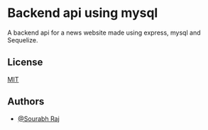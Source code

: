 # Backend api using mysql

A backend api for a news website made using express, mysql and Sequelize.



## License

[MIT](https://choosealicense.com/licenses/mit/)


## Authors

- [@Sourabh Raj](https://www.github.com/Sour-abh-Raj)

